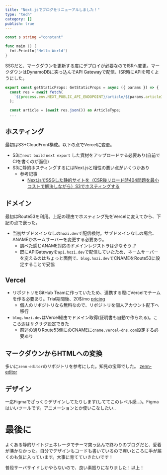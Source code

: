 ```yaml
---
title: "Next.jsでブログをリニューアルしました！"
type: "tech"
category: []
publish: true
---
```



```go
const s string ="constant"

func main () {
  fmt.Println('Hello World')
}
```

SSGだと、マークダウンを更新する度にデプロイが必要なのでISRへ変更。マークダウンはDynamoDBに突っ込んでAPI Gatewayで配信、ISR時にAPIを叩くようにした。
```typescript
export const getStaticProps: GetStaticProps = async ({ params }) => {
  const res = await fetch(
    `${process.env.NEXT_PUBLIC_API_ENDOPOINT}/article/${params.articleId}`,
  );

  const article = (await res.json()) as ArticleType;
  ...
```

## ホスティング
最初はS3+CloudFront構成。以下の点でVercelに変更。
* S3に`next build` `next export` した資材をアップロードする必要あり(自前でCIを書くのが面倒)
* S3に静的ホスティングするにはNext.jsと相性の悪い点がいくつかあり
  * 参考記事
    * [Next.jsでSSGした静的サイトを（CSR後リロード時404問題を最小コストで解決しながら）S3でホスティングする](https://qiita.com/ryokkkke/items/1478a022b220bf6e61ff)

## ドメイン
最初はRoute53を利用。上記の理由でホスティング先をVercelに変えてから、下記の点で嵌った。

* 当初サブドメインなしの`hozi.dev`で配信検討。サブドメインなしの場合、ANAMEかネームサーバーを変更する必要あり。
  * 調べた感じANAME対応のドメインレジストラは少なそう..?
  * 既にAPIGatewayを`api.hozi.dev`で配信していたため、ネームサーバーを変えるのはちょっと面倒で、`blog.hozi.dev`でCNAMEをRoute53に設定することで妥協

## Vercel
* リポジトリをGitHub Teamに作っていたため、連携する際にVercelでチームを作る必要あり。Trial期間後、20$/mo [pricing](https://vercel.com/pricing)
  * 個人のリポジトリなら無料なので、リポジトリを個人アカウント配下へ移行
* `blog.hozi.dev`はVercel経由でドメイン取得(証明書も自動で作られる)。ここら辺はサクサク設定できた
  * 前述の通りRoute53側にのCNAMEに`cname.vercel-dns.com`設定する必要あり

## マークダウンからHTMLへの変換
多いに`zenn-editor`のリポジトリを参考にした。知見の宝庫でした。
[zenn-editor](https://github.com/zenn-dev/zenn-editor)

## デザイン
一応Figmaでざっくりデザインしてたりします(しててこのレベル感...)。Figmaはいいツールです。アニメーションとか使いこなしたい..

# 最後に
よくある静的サイトジェネレータでテーマ突っ込んで終わりのブログだと、愛着が沸かなかった。自分でデザインもコードも書いているので痒いところに手が届くのも気に入っています。大事に育てていきたいです！

普段サーバサイドしかやらないので、良い素振りになりました！以上！
